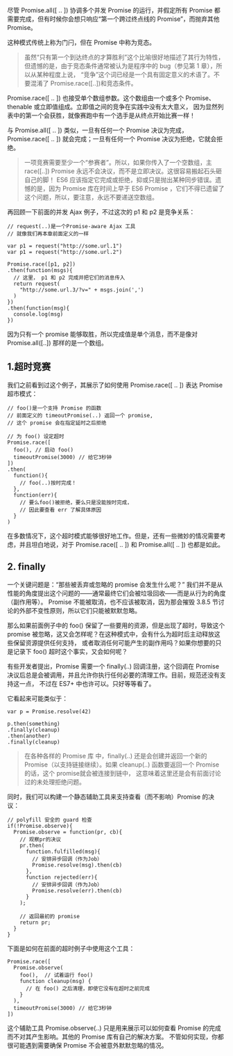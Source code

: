 尽管 Promise.all([ .. ]) 协调多个并发 Promise 的运行，并假定所有 Promise 都需要完成，但有时候你会想只响应“第一个跨过终点线的 Promise”，而抛弃其他 Promise。

这种模式传统上称为门闩，但在 Promise 中称为竞态。

>虽然“只有第一个到达终点的才算胜利”这个比喻很好地描述了其行为特性，但遗憾的是，由于竞态条件通常被认为是程序中的 bug（参见第 1 章），所以从某种程度上说，
“竞争”这个词已经是一个具有固定意义的术语了。不要混淆了 Promise.race([..])和竞态条件。

Promise.race([ .. ]) 也接受单个数组参数。这个数组由一个或多个 Promise、thenable 或立即值组成。立即值之间的竞争在实践中没有太大意义，
因为显然列表中的第一个会获胜，就像赛跑中有一个选手是从终点开始比赛一样！

与 Promise.all([ .. ]) 类似，一旦有任何一个 Promise 决议为完成，Promise.race([ .. ]) 就会完成；一旦有任何一个 Promise 决议为拒绝，它就会拒绝。

>一项竞赛需要至少一个“参赛者”。所以，如果你传入了一个空数组，主race([..]) Promise 永远不会决议，而不是立即决议。这很容易搬起石头砸自己的脚！
ES6 应该指定它完成或拒绝，抑或只是抛出某种同步错误。遗憾的是，因为 Promise 库在时间上早于 ES6 Promise ，它们不得已遗留了这个问题，所以，要注意，永远不要递送空数组。

再回顾一下前面的并发 Ajax 例子，不过这次的 p1 和 p2 是竞争关系：
```
// request(..)是一个Promise-aware Ajax 工具
// 就像我们再本章前面定义的一样

var p1 = request("http://some.url.1")
var p1 = request("http://some.url.2")

Promise.race([p1, p2])
.then(function(msgs){
  // 这里， p1 和 p2 完成并把它们的消息传入
  return request(
    "http://some.url.3/?v=" + msgs.join(',')
  )
})
.then(function(msg){
  console.log(msg)
})
```
因为只有一个 promise 能够取胜，所以完成值是单个消息，而不是像对 Promise.all([..]) 那样的是一个数组。

## 1.超时竞赛

我们之前看到过这个例子，其展示了如何使用 Promise.race([ .. ]) 表达 Promise 超市模式：
```
// foo()是一个支持 Promise 的函数
// 前面定义的 timeoutPromise(..) 返回一个 promise,
// 这个 promise 会在指定延时之后拒绝

// 为 foo() 设定超时
Promise.race([
  foo(), // 启动 foo()
  timeoutPromise(3000) // 给它3秒钟
])
.then(
  function(){
    // foo(..)按时完成！
  },
  function(err){
    // 要么foo()被拒绝，要么只是没能按时完成，
    // 因此要查看 err 了解具体原因
  }
)
```
在多数情况下，这个超时模式能够很好地工作。但是，还有一些微妙的情况需要考虑，并且坦白地说，对于 Promise.race([ .. ]) 和 Promise.all([ .. ]) 也都是如此。

## 2. finally

一个关键问题是：“那些被丢弃或忽略的 promise 会发生什么呢？” 我们并不是从性能的角度提出这个问题的——通常最终它们会被垃圾回收——而是从行为的角度（副作用等）。
Promise 不能被取消，也不应该被取消，因为那会摧毁 3.8.5 节讨论的外部不变性原则，所以它们只能被默默忽略。

那么如果前面例子中的 foo() 保留了一些要用的资源，但是出现了超时，导致这个 promise 被忽略，这又会怎样呢？在这种模式中，会有什么为超时后主动释放这些保留资源提供任何支持，
或者取消任何可能产生的副作用吗？如果你想要的只是记录下 foo() 超时这个事实，又会如何呢？

有些开发者提出，Promise 需要一个 finally(..) 回调注册，这个回调在 Promise 决议后总是会被调用，并且允许你执行任何必要的清理工作。目前，规范还没有支持这一点，
不过在 ES7+ 中也许可以。只好等等看了。

它看起来可能类似于：
```
var p = Promise.resolve(42)

p.then(something)
.finally(cleanup)
.then(another)
.finally(cleanup)
```

>在各种各样的 Promise 库 中，finally(..) 还是会创建并返回一个新的 Promise（以支持链接继续）。如果 cleanup(..) 函数要返回一个 Promise 的话，这个 promise就会被连接到链中，
这意味着这里还是会有前面讨论过的未处理拒绝问题。

同时，我们可以构建一个静态辅助工具来支持查看（而不影响）Promise 的决议：
```
// polyfill 安全的 guard 检查
if(!Promise.observe){
  Promise.observe = function(pr, cb){
    // 观察pr的决议
    pr.then(
      function.fulfilled(msg){
        // 安排异步回调（作为Job）
        Promise.resolve(msg).then(cb)
      },
      function rejected(err){
        // 安排异步回调（作为Job）
        Promise.resolve(err).then(cb)
      }
    );

    // 返回最初的 promise
    return pr;
  }
}
```
下面是如何在前面的超时例子中使用这个工具：
```
Promise.race([
  Promise.observe(
    foo(),  // 试着运行 foo()
    function cleanup(msg) {
      // 在 foo() 之后清理，即使它没有在超时之前完成
    }
  ),
  timeoutPromise(3000) // 给它3秒钟
])
```
这个辅助工具 Promise.observe(..) 只是用来展示可以如何查看 Promise 的完成而不对其产生影响。其他的 Promise 库有自己的解决方案。
不管如何实现，你都很可能遇到需要确保 Promise 不会被意外默默忽略的情况。